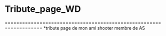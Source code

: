 # Tribute_page_WD
===================================================================
*tribute page de mon ami shooter membre de AS
